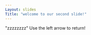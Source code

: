 ```yaml
---
Layout: slides
Title: "welcome to our second slide!"
---
```

"zzzzzzzz"
Use the left arrow to return!
